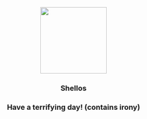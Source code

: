 <p align="center">
    <img src="https://raw.githubusercontent.com/PokeAPI/sprites/master/sprites/pokemon/422.png" width="150" height="150">
</p>
<h3 align="center"> <b>Shellos</b></h3>
<h3 align="center">Have a terrifying day! (contains irony)</h3>
